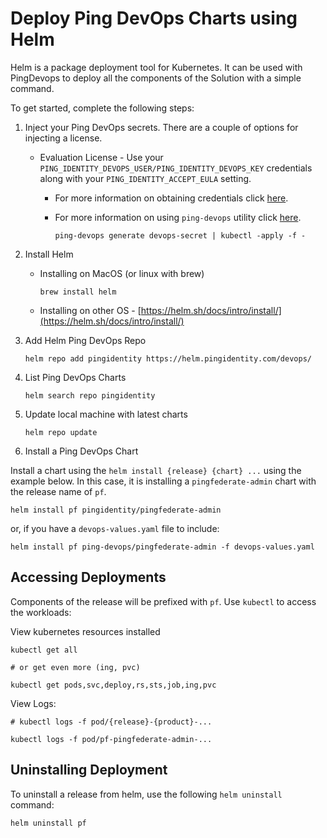 # Deploy Ping DevOps Charts using Helm

Helm is a package deployment tool for Kubernetes. It can be used with PingDevops to deploy all the components of the Solution with a simple command.

To get started, complete the following steps:

1. Inject your Ping DevOps secrets.  There are a couple of options for injecting a license.

   * Evaluation License - Use your `PING_IDENTITY_DEVOPS_USER/PING_IDENTITY_DEVOPS_KEY` credentials
   along with your `PING_IDENTITY_ACCEPT_EULA` setting.
     * For more information on obtaining credentials click [here](prodLicense.md#obtaining-a-ping-identity-devops-user-and-key).
     * For more information on using `ping-devops` utility click [here](pingDevopsUtil.md).

        ```shell
        ping-devops generate devops-secret | kubectl -apply -f -
        ```

1. Install Helm

   * Installing on MacOS (or linux with brew)

       ```shell
       brew install helm
       ```

   * Installing on other OS - [https://helm.sh/docs/intro/install/](https://helm.sh/docs/intro/install/)

1. Add Helm Ping DevOps Repo

    ```shell
    helm repo add pingidentity https://helm.pingidentity.com/devops/
    ```

1. List Ping DevOps Charts

    ```shell
    helm search repo pingidentity
    ```

1. Update local machine with latest charts

    ```shell
    helm repo update
    ```

1. Install a Ping DevOps Chart

Install a chart using the `helm install {release} {chart} ...` using the example
below.  In this case, it is installing a `pingfederate-admin` chart with the release name of
`pf`.

```shell
helm install pf pingidentity/pingfederate-admin
```

or, if you have a `devops-values.yaml` file to include:

```shell
helm install pf ping-devops/pingfederate-admin -f devops-values.yaml
```

## Accessing Deployments

Components of the release will be prefixed with `pf`.  Use `kubectl` to access the workloads:

View kubernetes resources installed

```shell
kubectl get all

# or get even more (ing, pvc)

kubectl get pods,svc,deploy,rs,sts,job,ing,pvc
```

View Logs:

```shell
# kubectl logs -f pod/{release}-{product}-...

kubectl logs -f pod/pf-pingfederate-admin-...
```

## Uninstalling Deployment

To uninstall a release from helm, use the following `helm uninstall` command:

```shell
helm uninstall pf
```
